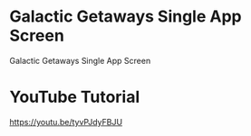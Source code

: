 # Galactic Getaways Single App Screen
 Galactic Getaways Single App Screen

# YouTube Tutorial

https://youtu.be/tyvPJdyFBJU

